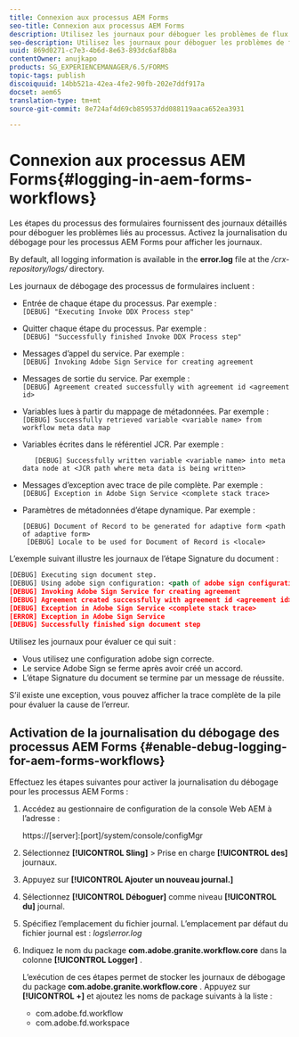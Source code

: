 ```yaml
---
title: Connexion aux processus AEM Forms
seo-title: Connexion aux processus AEM Forms
description: Utilisez les journaux pour déboguer les problèmes de flux de travaux AEM Forms.
seo-description: Utilisez les journaux pour déboguer les problèmes de flux de travaux AEM Forms.
uuid: 869d0271-c7e3-4b6d-8e63-893dc6af8b8a
contentOwner: anujkapo
products: SG_EXPERIENCEMANAGER/6.5/FORMS
topic-tags: publish
discoiquuid: 14bb521a-42ea-4fe2-90fb-202e7ddf917a
docset: aem65
translation-type: tm+mt
source-git-commit: 8e724af4d69cb859537dd088119aaca652ea3931

---
```



# Connexion aux processus AEM Forms{#logging-in-aem-forms-workflows}

Les étapes du processus des formulaires fournissent des journaux détaillés pour déboguer les problèmes liés au processus. Activez la journalisation du débogage pour les processus AEM Forms pour afficher les journaux.

By default, all logging information is available in the **error.log** file at the */crx-repository/logs/* directory.

Les journaux de débogage des processus de formulaires incluent :

* Entrée de chaque étape du processus. Par exemple :\
   `[DEBUG] "Executing Invoke DDX Process step"`

* Quitter chaque étape du processus. Par exemple :\
   `[DEBUG] "Successfully finished Invoke DDX Process step"`

* Messages d’appel du service. Par exemple :\
   `[DEBUG] Invoking Adobe Sign Service for creating agreement`

* Messages de sortie du service. Par exemple :\
   `[DEBUG] Agreement created successfully with agreement id <agreement id>`

* Variables lues à partir du mappage de métadonnées. Par exemple :\
   `[DEBUG] Successfully retrieved variable <variable name> from workflow meta data map`

* Variables écrites dans le référentiel JCR. Par exemple :

   ```
      [DEBUG] Successfully written variable <variable name> into meta data node at <JCR path where meta data is being written>
   ```

* Messages d’exception avec trace de pile complète. Par exemple :\
   `[DEBUG] Exception in Adobe Sign Service <complete stack trace>`

* Paramètres de métadonnées d’étape dynamique. Par exemple :

   ```
   [DEBUG] Document of Record to be generated for adaptive form <path of adaptive form>
    [DEBUG] Locale to be used for Document of Record is <locale>
   ```

L’exemple suivant illustre les journaux de l’étape Signature du document :

```xml
[DEBUG] Executing sign document step.
[DEBUG] Using adobe sign configuration: <path of adobe sign configuration>
[DEBUG] Invoking Adobe Sign Service for creating agreement
[DEBUG] Agreement created successfully with agreement id <agreement id>
[DEBUG] Exception in Adobe Sign Service <complete stack trace>
[ERROR] Exception in Adobe Sign Service
[DEBUG] Successfully finished sign document step
```

Utilisez les journaux pour évaluer ce qui suit :

* Vous utilisez une configuration adobe sign correcte.
* Le service Adobe Sign se ferme après avoir créé un accord.
* L’étape Signature du document se termine par un message de réussite.

S’il existe une exception, vous pouvez afficher la trace complète de la pile pour évaluer la cause de l’erreur.

## Activation de la journalisation du débogage des processus AEM Forms {#enable-debug-logging-for-aem-forms-workflows}

Effectuez les étapes suivantes pour activer la journalisation du débogage pour les processus AEM Forms :

1. Accédez au gestionnaire de configuration de la console Web AEM à l’adresse :

   https://[server]:[port]/system/console/configMgr

1. Sélectionnez **[!UICONTROL Sling]** > Prise en charge **[!UICONTROL des]** journaux.
1. Appuyez sur **[!UICONTROL Ajouter un nouveau journal.]**
1. Sélectionnez **[!UICONTROL Déboguer]** comme niveau **[!UICONTROL du]** journal.
1. Spécifiez l’emplacement du fichier journal. L’emplacement par défaut du fichier journal est : *logs\error.log*
1. Indiquez le nom du package **com.adobe.granite.workflow.core** dans la colonne **[!UICONTROL Logger]** .

   L’exécution de ces étapes permet de stocker les journaux de débogage du package **com.adobe.granite.workflow.core** . Appuyez sur **[!UICONTROL +]** et ajoutez les noms de package suivants à la liste :

   * com.adobe.fd.workflow
   * com.adobe.fd.workspace


